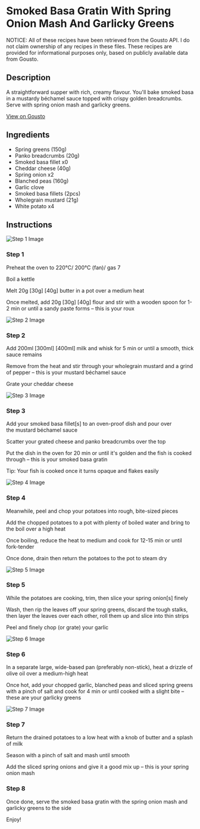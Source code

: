 # Smoked Basa Gratin With Spring Onion Mash And Garlicky Greens

NOTICE: All of these recipes have been retrieved from the Gousto API. I do not claim ownership of any recipes in these files. These recipes are provided for informational purposes only, based on publicly available data from Gousto.

## Description

A straightforward supper with rich, creamy flavour. You'll bake smoked basa in a mustardy béchamel sauce topped with crispy golden breadcrumbs. Serve with spring onion mash and garlicky greens. 

[View on Gousto](https://www.gousto.co.uk/recipes/cookbook/smoked-fish-gratin-spring-onion-mash-garlicky-greens)

## Ingredients

- Spring greens (150g)
- Panko breadcrumbs (20g)
- Smoked basa fillet x0
- Cheddar cheese (40g)
- Spring onion x2
- Blanched peas (160g)
- Garlic clove
- Smoked basa fillets (2pcs)
- Wholegrain mustard (21g)
- White potato x4

## Instructions

![Step 1 Image](https://production-media.gousto.co.uk/cms/recipe-step-image/846.-step-1-x200.jpg)

### Step 1

Preheat the oven to 220°C/ 200°C (fan)/ gas 7

Boil a kettle

Melt 20g <span class="text-purple">[30g]</span> <span class="text-danger">[40g]</span> butter in a pot over a medium heat

Once melted, add 20g <span class="text-purple">[30g]</span> <span class="text-danger">[40g]</span> flour and stir with a wooden spoon for 1-2 min or until a sandy paste forms – this is your roux

![Step 2 Image](https://production-media.gousto.co.uk/cms/recipe-step-image/846.-step-2-x200.jpg)

### Step 2

Add 200ml <span class="text-purple">[300ml]</span> <span class="text-danger">[400ml]</span> milk and whisk for 5 min or until a smooth, thick sauce remains

Remove from the heat and stir through your wholegrain mustard and a grind of pepper – this is your mustard béchamel sauce

Grate your cheddar cheese

![Step 3 Image](https://production-media.gousto.co.uk/cms/recipe-step-image/846.-step-3-x200.jpg)

### Step 3

Add your smoked basa fillet[s] to an oven-proof dish and pour over the mustard béchamel sauce

Scatter your grated cheese and panko breadcrumbs over the top

Put the dish in the oven for 20 min or until it's golden and the fish is cooked through – this is your smoked basa gratin

Tip: Your fish is cooked once it turns opaque and flakes easily

![Step 4 Image](https://production-media.gousto.co.uk/cms/recipe-step-image/846.-step-4-x200.jpg)

### Step 4

Meanwhile, peel and chop your potatoes into rough, bite-sized pieces

Add the chopped potatoes to a pot with plenty of boiled water and bring to the boil over a high heat

Once boiling, reduce the heat to medium and cook for 12-15 min or until fork-tender

Once done, drain then return the potatoes to the pot to steam dry

![Step 5 Image](https://production-media.gousto.co.uk/cms/recipe-step-image/Step-5-1613556895300-x200.jpg)

### Step 5

While the potatoes are cooking, trim, then slice your spring onion[s] finely

Wash, then rip the leaves off your spring greens, discard the tough stalks, then layer the leaves over each other, roll them up and slice into thin strips

Peel and finely chop (or grate) your garlic

![Step 6 Image](https://production-media.gousto.co.uk/cms/recipe-step-image/Step-6-spring-greens-1613556255172-x200.jpg)

### Step 6

In a separate large, wide-based pan (preferably non-stick), heat a drizzle of olive oil over a medium-high heat

Once hot, add your chopped garlic, blanched peas and sliced spring greens with a pinch of salt and cook for 4 min or until cooked with a slight bite – these are your garlicky greens

![Step 7 Image](https://production-media.gousto.co.uk/cms/recipe-step-image/846.-step-7-x200.jpg)

### Step 7

Return the drained potatoes to a low heat with a knob of butter and a splash of milk

Season with a pinch of salt and mash until smooth

Add the sliced spring onions and give it a good mix up – this is your spring onion mash

### Step 8

Once done, serve the smoked basa gratin with the spring onion mash and garlicky greens to the side

Enjoy!

